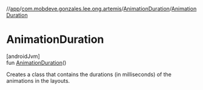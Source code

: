 //[app](../../../index.md)/[com.mobdeve.gonzales.lee.ong.artemis](../index.md)/[AnimationDuration](index.md)/[AnimationDuration](-animation-duration.md)

# AnimationDuration

[androidJvm]\
fun [AnimationDuration](-animation-duration.md)()

Creates a class that contains the durations (in milliseconds) of the animations in the layouts.
